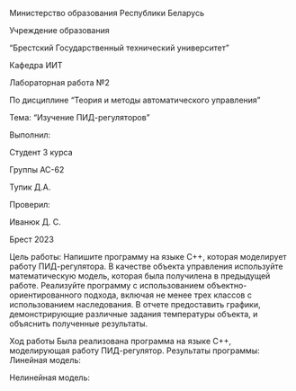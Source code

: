 Министерство образования Республики Беларусь

Учреждение образования

“Брестский Государственный технический университет”

Кафедра ИИТ








Лабораторная работа №2

По дисциплине “Теория и методы автоматического управления”

Тема: “Изучение ПИД-регуляторов”






Выполнил:

Студент 3 курса

Группы АС-62

Тупик Д.А.

Проверил:

Иванюк Д. С.






Брест 2023

Цель работы:
Напишите программу на языке C++, которая моделирует работу ПИД-регулятора. В качестве объекта управления используйте математическую модель, которая была получилена в предыдущей работе. Реализуйте программу с использованием объектно-ориентированного подхода, включая не менее трех классов с использованием наследования. В отчете предоставить графики, демонстрирующие различные задания температуры объекта, и объяснить полученные результаты.

Ход работы
Была реализована программа на языке С++, моделирующая работу ПИД-регулятор. 
Результаты программы:
Линейная модель:

Нелинейная модель:
